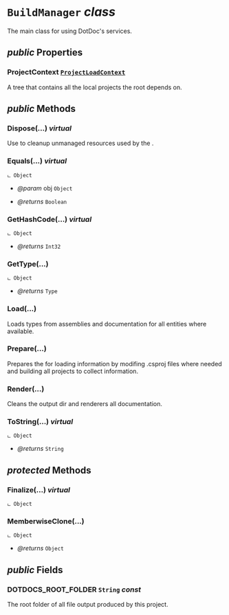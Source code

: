 # <code><span title="The main class for using DotDoc's services.">BuildManager</span></code> *class*

The main class for using DotDoc's services.

## *public* Properties

### ProjectContext <code><a href="Loader\ProjectLoadContext.md">ProjectLoadContext</a></code>

A tree that contains all the local projects the root depends on.



## *public* Methods

### Dispose(...) *virtual*

Use to cleanup unmanaged resources used by the <see cref="P:DotDocs.Core.BuildManager.ProjectContext" />.



### Equals(...) *virtual*

```
ட Object
```



- *@param* obj <code><span title="The main class for using DotDoc's services.">Object</span></code>

- *@returns* <code><span title="The main class for using DotDoc's services.">Boolean</span></code>

### GetHashCode(...) *virtual*

```
ட Object
```



- *@returns* <code><span title="The main class for using DotDoc's services.">Int32</span></code>

### GetType(...)

```
ட Object
```



- *@returns* <code><span title="The main class for using DotDoc's services.">Type</span></code>

### Load(...)

Loads types from assemblies and documentation for all entities where available.



### Prepare(...)

Prepares the <see cref="T:DotDocs.Core.BuildManager" /> for loading information by modifing .csproj files where needed and building all projects to collect information.



### Render(...)

Cleans the output dir and renderers all documentation.



### ToString(...) *virtual*

```
ட Object
```



- *@returns* <code><span title="The main class for using DotDoc's services.">String</span></code>

## *protected* Methods

### Finalize(...) *virtual*

```
ட Object
```





### MemberwiseClone(...)

```
ட Object
```



- *@returns* <code><span title="The main class for using DotDoc's services.">Object</span></code>

## *public* Fields

### DOTDOCS_ROOT_FOLDER <code><span title="The main class for using DotDoc's services.">String</span></code> *const*

The root folder of all file output produced by this project.